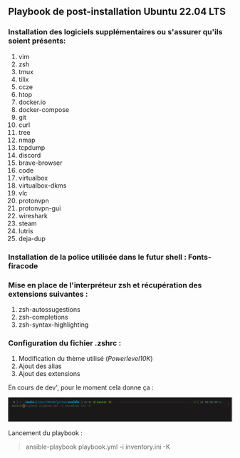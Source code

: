 <h2> Playbook de post-installation Ubuntu 22.04 LTS</h2>

<h3> Installation des logiciels supplémentaires ou s'assurer qu'ils soient présents:</h3>

1. vim
2. zsh
3. tmux
4. tilix
5. ccze
6. htop
7. docker.io
8. docker-compose
9. git
10. curl
11. tree
12. nmap 
13. tcpdump
14. discord
15. brave-browser
16. code
17. virtualbox
18. virtualbox-dkms
19. vlc
20. protonvpn
21. protonvpn-gui
22. wireshark
23. steam
24. lutris
25. deja-dup

<h3> Installation de la police utilisée dans le futur shell : Fonts-firacode </h3>

<h3> Mise en place de l'interpréteur zsh et récupération des extensions suivantes :</h3>

1. zsh-autossugestions
2. zsh-completions
3. zsh-syntax-highlighting

<h3> Configuration du fichier .zshrc : </h3>

1. Modification du thème utilisé (*Powerlevel10K*)
2. Ajout des alias
3. Ajout des extensions


En cours de dev', pour le moment cela donne ça :

![first step](/images/alpha.png)


Lancement du playbook :
> ansible-playbook playbook.yml -i inventory.ini -K          